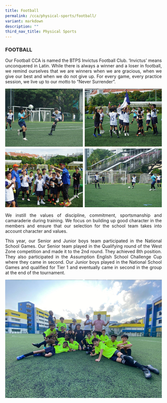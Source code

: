 ```yaml
---
title: Football
permalink: /cca/physical-sports/football/
variant: markdown
description: ""
third_nav_title: Physical Sports
---
```

<h3>FOOTBALL</h3><p align="justify">
Our Football CCA is named the BTPS Invictus Football Club. ‘Invictus’ means unconquered in Latin. While there is always a winner and a loser in football, we remind ourselves that we are winners when we are gracious, when we give our best and when we do not give up. For every game, every practice session, we live up to our motto to “Never Surrender”. </p>

![](/images/CCA/football24_2.jpg)

<p align="justify">
We instill the values of discipline, commitment, sportsmanship and camaraderie during training. We focus on building up good character in the members and ensure that our selection for the school team takes into account character and values. </p>
<p align="justify">
This year, our Senior and Junior boys team participated in the National School Games. Our Senior team played in the Qualifying round of the West Zone competition and made it to the 2nd round. They achieved 8th position. They also participated in the Assumption English School Challenge Cup where they came in second. Our Junior boys played in the National School Games and qualified for Tier 1 and eventually came in second in the group at the end of the tournament. </p>

![](/images/CCA/football24.jpg)